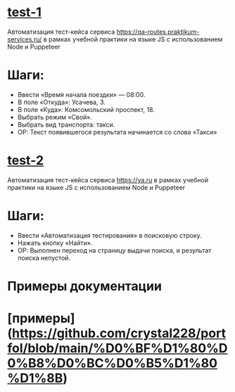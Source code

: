 # [test-1](https://github.com/crystal228/case-1/blob/ded86d699ddbf4854197bd6b4cc78f802d8f930f/test-1.js)
Автоматизация тест-кейса сервиса https://qa-routes.praktikum-services.ru/ в рамках учебной практики на языке JS с использованием Node и Puppeteer
# Шаги:
* Ввести «Время начала поездки» — 08:00.
* В поле «Откуда»: Усачева, 3.
* В поле «Куда»: Комсомольский проспект, 18.
* Выбрать режим «Свой».
* Выбрать вид транспорта: такси.
* ОР: Текст появившегося результата начинается со слова «Такси»
# [test-2](https://github.com/crystal228/case-1/blob/243f63b73d54eef7852d1a639192b4ee40074839/test-2.js)
Автоматизация тест-кейса сервиса https://ya.ru в рамках учебной практики на языке JS с использованием Node и Puppeteer
# Шаги:
* Ввести «Автоматизация тестирования» в поисковую строку.
* Нажать кнопку «Найти».
* ОР: Выполнен переход на страницу выдачи поиска, и результат поиска непустой.
# Примеры документации
# [примеры] (https://github.com/crystal228/portfol/blob/main/%D0%BF%D1%80%D0%B8%D0%BC%D0%B5%D1%80%D1%8B)
